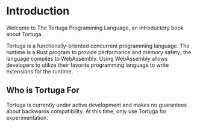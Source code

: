 # Introduction
Welcome to The Tortuga Programming Language, an introductory book about Tortuga.

Tortuga is a functionally-oriented concurrent programming language. The runtime is a Rust program to provide performance and memory safety; the language compiles to WebAssembly. Using WebAssembly allows developers to utilize their favorite programming language to write extensions for the runtime.

## Who is Tortuga For
Tortuga is currently under active development and makes no guarantees about backwards compatibility. At this time, only use Tortuga for experimentation.